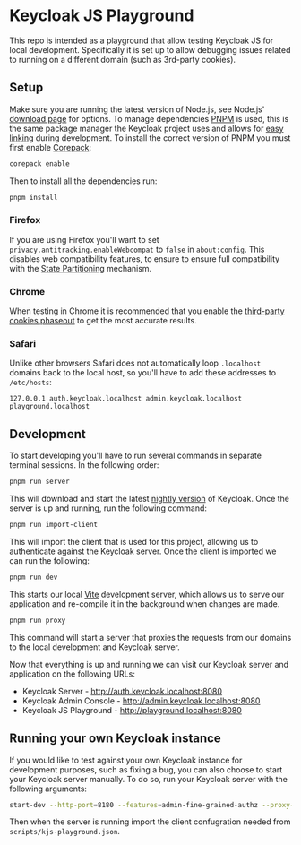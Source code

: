 # Keycloak JS Playground

This repo is intended as a playground that allow testing Keycloak JS for local development. Specifically it is set up to allow debugging issues related to running on a different domain (such as 3rd-party cookies).

## Setup

Make sure you are running the latest version of Node.js, see Node.js' [download page](https://nodejs.org/en/download/package-manager) for options. To manage dependencies [PNPM](https://pnpm.io/) is used, this is the same package manager the Keycloak project uses and allows for [easy linking](https://pnpm.io/cli/link) during development. To install the correct version of PNPM you must first enable [Corepack](https://nodejs.org/api/corepack.html):

```sh
corepack enable
```

Then to install all the dependencies run:

```sh
pnpm install
```

### Firefox

If you are using Firefox you'll want to set `privacy.antitracking.enableWebcompat` to `false` in `about:config`. This disables web compatibility features, to ensure to ensure full compatibility with the [State Partitioning](https://developer.mozilla.org/en-US/docs/Web/Privacy/State_Partitioning) mechanism.

### Chrome

When testing in Chrome it is recommended that you enable the [third-party cookies phaseout](https://developers.google.com/privacy-sandbox/blog/cookie-countdown-2023oct#test) to get the most accurate results. 

### Safari

Unlike other browsers Safari does not automatically loop `.localhost` domains back to the local host, so you'll have to add these addresses to `/etc/hosts`:

```
127.0.0.1 auth.keycloak.localhost admin.keycloak.localhost playground.localhost
```

## Development

To start developing you'll have to run several commands in separate terminal sessions. In the following order:

```sh
pnpm run server
```

This will download and start the latest [nightly version](https://github.com/keycloak/keycloak/releases/tag/nightly) of Keycloak. Once the server is up and running, run the following command:

```sh
pnpm run import-client
```

This will import the client that is used for this project, allowing us to authenticate against the Keycloak server. Once the client is imported we can run the following:

```sh
pnpm run dev
```

This starts our local [Vite](https://vitejs.dev/) development server, which allows us to serve our application and re-compile it in the background when changes are made.

```sh
pnpm run proxy
```

This command will start a server that proxies the requests from our domains to the local development and Keycloak server.

Now that everything is up and running we can visit our Keycloak server and application on the following URLs:

- Keycloak Server - http://auth.keycloak.localhost:8080
- Keycloak Admin Console - http://admin.keycloak.localhost:8080
- Keycloak JS Playground - http://playground.localhost:8080

## Running your own Keycloak instance

If you would like to test against your own Keycloak instance for development purposes, such as fixing a bug, you can also choose to start your Keycloak server manually. To do so, run your Keycloak server with the following arguments:

```sh
start-dev --http-port=8180 --features=admin-fine-grained-authz --proxy-headers=forwarded --hostname=http://auth.keycloak.localhost:8080 --hostname-admin=http://admin.keycloak.localhost:8080
```

Then when the server is running import the client confugration needed from `scripts/kjs-playground.json`.
